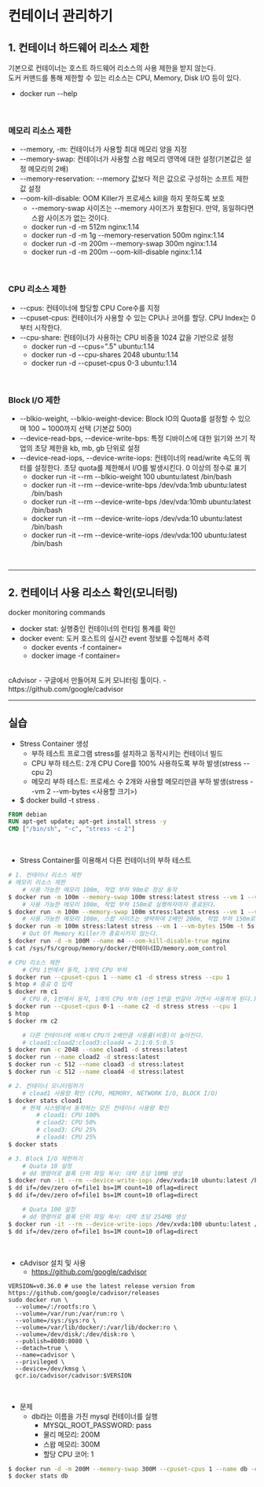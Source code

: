 # 컨테이너 관리하기

## 1. 컨테이너 하드웨어 리소스 제한

기본으로 컨테이너는 호스트 하드웨어 리소스의 사용 제한을 받지 않는다.  
도커 커맨드를 통해 제한할 수 있는 리소스는 CPU, Memory, Disk I/O 등이 있다.  
 - docker run --help

<br/>

### 메모리 리소스 제한
 - --memory, -m: 컨테이너가 사용할 최대 메모리 양을 지정
 - --memory-swap: 컨테이너가 사용할 스왑 메모리 영역에 대한 설정(기본값은 설정 메모리의 2배)
 - --memory-reservation: --memory 값보다 적은 값으로 구성하는 소프트 제한 값 설정
 - --oom-kill-disable: OOM Killer가 프로세스 kill을 하지 못하도록 보호
    - --memory-swap 사이즈는 --memory 사이즈가 포함된다. 만약, 동일하다면 스왑 사이즈가 없는 것이다.
    - docker run -d -m 512m nginx:1.14
    - docker run -d -m 1g --memory-reservation 500m nginx:1.14
    - docker run -d -m 200m --memory-swap 300m nginx:1.14
    - docker run -d -m 200m --oom-kill-disable nginx:1.14

<br/>

### CPU 리소스 제한
 - --cpus: 컨테이너에 할당할 CPU Core수를 지정
 - --cpuset-cpus: 컨테이너가 사용할 수 있는 CPU나 코어를 할당. CPU Index는 0부터 시작한다.
 - --cpu-share: 컨테이너가 사용하는 CPU 비중을 1024 값을 기반으로 설정
    - docker run -d --cpus=".5" ubuntu:1.14
    - docker run -d --cpu-shares 2048 ubuntu:1.14
    - docker run -d --cpuset-cpus 0-3 ubuntu:1.14

<br/>

### Block I/O 제한
 - --blkio-weight, --blkio-weight-device: Block IO의 Quota를 설정할 수 있으며 100 ~ 1000까지 선택 (기본값 500)
 - --device-read-bps, --device-write-bps: 특정 디바이스에 대한 읽기와 쓰기 작업의 초당 제한을 kb, mb, gb 단위로 설정
 - --device-read-iops, --device-write-iops: 컨테이너의 read/write 속도의 쿼터를 설정한다. 초당 quota를 제한해서 I/O를 발생시킨다. 0 이상의 정수로 표기
    - docker run -it --rm --blkio-weight 100 ubuntu:latest /bin/bash
    - docker run -it --rm --device-write-bps /dev/vda:1mb ubuntu:latest /bin/bash
    - docker run -it --rm --device-write-bps /dev/vda:10mb ubuntu:latest /bin/bash
    - docker run -it --rm --device-write-iops /dev/vda:10 ubuntu:latest /bin/bash
    - docker run -it --rm --device-write-iops /dev/vda:100 ubuntu:latest /bin/bash

<br/>

---
## 2. 컨테이너 사용 리소스 확인(모니터링)

docker monitoring commands
 - docker stat: 실행중인 컨테이너의 런타임 통계를 확인
 - docker event: 도커 호스트의 실시간 event 정보를 수집해서 추력
    - docker events -f container=<MAME>
    - docker image -f container=<MAME>

<br/>
cAdvisor
 - 구글에서 만들어져 도커 모니터링 툴이다.
 - https://github.com/google/cadvisor

<br/>

---
## 실습

 - Stress Container 생성
    - 부하 테스트 프로그램 stress를 설치하고 동작시키는 컨테이너 빌드
    - CPU 부하 테스트: 2개 CPU Core를 100% 사용하도록 부하 발생(stress --cpu 2)
    - 메모리 부하 테스트: 프로세스 수 2개와 사용할 메모리만큼 부하 발생(stress --vm 2 --vm-bytes <사용할 크기>)
 - $ docker build -t stress .
```Dockerfile
FROM debian
RUN apt-get update; apt-get install stress -y
CMD ["/bin/sh", "-c", "stress -c 2"]
```

<br/>

 - Stress Container를 이용해서 다른 컨테이너의 부하 테스트
```Bash
# 1. 컨테이너 리소스 제한
# 메모리 리소스 제한
    # 사용 가능한 메모리 100m, 작업 부하 90m로 정상 동작
$ docker run -m 100m --memory-swap 100m stress:latest stress --vm 1 --vm-bytes 90m -t 5s
    # 사용 가능한 메모리 100m, 작업 부하 150m로 실행하자마자 종료된다.
$ docker run -m 100m --memory-swap 100m stress:latest stress --vm 1 --vm-bytes 150m -t 5s
    # 사용 가능한 메모리 100m, 스왑 사이즈는 생략하여 2배인 200m, 작업 부하 150m로 최대 200m 이내기 떄문에 정상 동작
$ docker run -m 100m stress:latest stress --vm 1 --vm-bytes 150m -t 5s
    # Out Of Memory Killer가 종료시키지 않는다.
$ docker run -d -m 100M --name m4 --oom-kill-disable-true nginx
$ cat /sys/fs/cgroup/memory/docker/컨테이너ID/memory.oom_control

# CPU 리소스 제한
    # CPU 1번에서 동작, 1개의 CPU 부하
$ docker run --cpuset-cpus 1 --name c1 -d stress stress --cpu 1
$ htop # 종료 Q 입력
$ docker rm c1
    # CPU 0, 1번에서 동작, 1개의 CPU 부하 (0번 1번을 번갈아 가면서 사용하게 된다.)
$ docker run --cpuset-cpus 0-1 --name c2 -d stress stress --cpu 1
$ htop
$ docker rm c2

    # 다른 컨테이너에 비해서 CPU가 2배만큼 사용률(비중)이 높아진다.
    # cload1:cload2:cload3:cload4 = 2:1:0.5:0.5
$ docker run -c 2048 --name cload1 -d stress:latest
$ docker run --name cload2 -d stress:latest
$ docker run -c 512 --name cload3 -d stress:latest
$ docker run -c 512 --name cload4 -d stress:latest

# 2. 컨테이너 모니터링하기
    # cload1 사용량 확인 (CPU, MEMORY, NETWORK I/O, BLOCK I/O)
$ docker stats cload1
    # 현재 시스템에서 동작하는 모든 컨테이너 사용량 확인
        # cload1: CPU 100%
        # cload2: CPU 50%
        # cload3: CPU 25%
        # cload4: CPU 25%
$ docker stats

# 3. Block I/O 제한하기
    # Quata 10 설정
    # dd 명령어로 블록 단위 파일 복사: 대략 초당 10MB 생성
$ docker run -it --rm --device-write-iops /dev/xvda:10 ubuntu:latest /bin/bash
$ dd if=/dev/zero of=file1 bs=1M count=10 oflag=direct
$ dd if=/dev/zero of=file1 bs=1M count=10 oflag=direct

    # Quata 100 설정
    # dd 명령어로 블록 단위 파일 복사: 대략 초당 254MB 생성
$ docker run -it --rm --device-write-iops /dev/xvda:100 ubuntu:latest /bin/bash
$ dd if=/dev/zero of=file1 bs=1M count=10 oflag=direct
```

<br/>

 - cAdvisor 설치 및 사용
    - https://github.com/google/cadvisor
```
VERSION=v0.36.0 # use the latest release version from https://github.com/google/cadvisor/releases
sudo docker run \
  --volume=/:/rootfs:ro \
  --volume=/var/run:/var/run:ro \
  --volume=/sys:/sys:ro \
  --volume=/var/lib/docker/:/var/lib/docker:ro \
  --volume=/dev/disk/:/dev/disk:ro \
  --publish=8080:8080 \
  --detach=true \
  --name=cadvisor \
  --privileged \
  --device=/dev/kmsg \
  gcr.io/cadvisor/cadvisor:$VERSION
```

<br/>

 - 문제
    - db라는 이름을 가진 mysql 컨테이너를 실행
        - MYSQL_ROOT_PASSWORD: pass
        - 물리 메모리: 200M
        - 스왑 메모리: 300M
        - 할당 CPU 코어: 1
```Bash
$ docker run -d -m 200M --memory-swap 300M --cpuset-cpus 1 --name db -e MYSQL_ROOT_PASSWORD=pass -p 3306:3306 mysql:latest
$ docker stats db
```